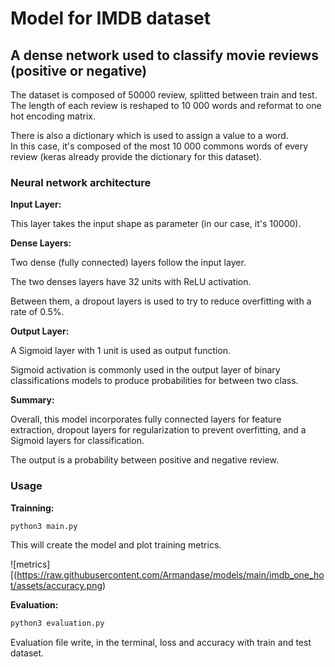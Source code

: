 # Model for IMDB dataset
## A dense network used to classify movie reviews (positive or negative)  

The dataset is composed of 50000 review, splitted between train and test. The length of each review is reshaped to 10 000 words and reformat to one hot encoding matrix.

There is also a dictionary which is used to assign a value to a word. 
</br>
In this case, it's composed of the most 10 000 commons words of every review (keras already provide the dictionary for this dataset).


### Neural network architecture
__Input Layer:__

This layer takes the input shape as parameter (in our case, it's 10000).


__Dense Layers:__

Two dense (fully connected) layers follow the input layer.

The two denses layers have 32 units with ReLU activation.

Between them, a dropout layers is used to try to reduce overfitting with a rate of 0.5%.


__Output Layer:__

A Sigmoid layer with 1 unit is used as output function.

Sigmoid activation is commonly used in the output layer of binary classifications models to produce probabilities for between two class.


__Summary:__

Overall, this model incorporates fully connected layers for feature extraction, dropout layers for regularization to prevent overfitting, and a Sigmoid layers for classification.

The output is a probability between positive and negative review.



### Usage

__Trainning:__
```sh
python3 main.py
```
This will create the model and plot training metrics.

![metrics][(https://raw.githubusercontent.com/Armandase/models/main/imdb_one_hot/assets/accuracy.png)


__Evaluation:__
```sh
python3 evaluation.py
```

Evaluation file write, in the terminal, loss and accuracy with train and test dataset.
